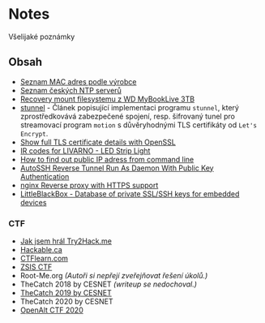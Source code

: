# Notes
Všelijaké poznámky

## Obsah
- [Seznam MAC adres podle výrobce](macvendors.txt)
- [Seznam českých NTP serverů](czech-ntp-list.md)
- [Recovery mount filesystemu z WD MyBookLive 3TB](wdmybookliverecovery.md)
- [stunnel](stunnel.md) - Článek popisující implementaci programu `stunnel`, který zprostředkovává zabezpečené spojení, resp. šifrovaný tunel pro streamovací program `motion` s důvěryhodnými TLS certifikáty od `Let's Encrypt`.
- [Show full TLS certificate details with OpenSSL](certificate.md)
- [IR codes for LIVARNO - LED Strip Light](https://github.com/irplus-remote/irplus-codes.github.io/issues/462)
- [How to find out public IP adress from command line](public-ip.md)
- [AutoSSH Reverse Tunnel Run As Daemon With Public Key Authentication](autosshtunnel.md)
- [nginx Reverse proxy with HTTPS support](nginx-https-reverse-proxy.md)
- [LittleBlackBox - Database of private SSL/SSH keys for embedded devices](littleblackbox.csv)

### CTF
- [Jak jsem hrál Try2Hack.me](try2hack.md)
- [Hackable.ca](hackable.md)
- [CTFlearn.com](ctflearn.md)
- [ZSIS CTF](zsis-ctf.md)
- Root-Me.org _(Autoři si nepřejí zveřejňovat řešení úkolů.)_
- TheCatch 2018 by CESNET _(writeup se nedochoval.)_
- [TheCatch 2019 by CESNET ](https://github.com/odolezal/TheCatch2019)
- TheCatch 2020 by CESNET
- [OpenAlt CTF 2020](https://github.com/odolezal/notes/tree/master/openalt-ctf)
